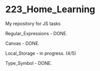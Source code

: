 # 223_Home_Learning
My repository for JS tasks

Regular_Expressions - DONE.

Canvas - DONE. 

Local_Storage - in progress. (4/5)

Type_Symbol - DONE.
